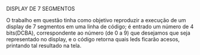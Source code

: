 DISPLAY DE 7 SEGMENTOS

O trabalho em questão tinha como objetivo reproduzir a execução de um display de 7 segmentos em uma linha de código; é entrado um número de 4 bits(DCBA), correspondente ao número (de 0 a 9) que desejamos que seja representado no display, e o código retorna quais leds ficarão acesos, printando tal resultado na tela.
